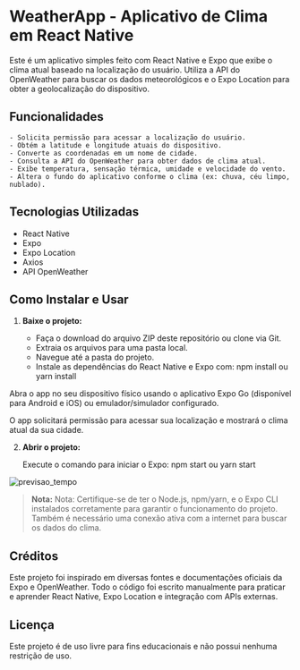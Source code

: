 
# WeatherApp - Aplicativo de Clima em React Native

Este é um aplicativo simples feito com React Native e Expo que exibe o clima atual baseado na localização do usuário. Utiliza a API do OpenWeather para buscar os dados meteorológicos e o Expo Location para obter a geolocalização do dispositivo.

## Funcionalidades

    - Solicita permissão para acessar a localização do usuário.
    - Obtém a latitude e longitude atuais do dispositivo.
    - Converte as coordenadas em um nome de cidade.
    - Consulta a API do OpenWeather para obter dados de clima atual.
    - Exibe temperatura, sensação térmica, umidade e velocidade do vento.
    - Altera o fundo do aplicativo conforme o clima (ex: chuva, céu limpo, nublado).
    

## Tecnologias Utilizadas

- React Native
- Expo
- Expo Location
- Axios
- API OpenWeather

## Como Instalar e Usar

1. **Baixe o projeto:**

    - Faça o download do arquivo ZIP deste repositório ou clone via Git.
    - Extraia os arquivos para uma pasta local.
    - Navegue até a pasta do projeto.
    - Instale as dependências do React Native e Expo com:
    npm install ou yarn install

Abra o app no seu dispositivo físico usando o aplicativo Expo Go (disponível para Android e iOS) ou emulador/simulador configurado.

O app solicitará permissão para acessar sua localização e mostrará o clima atual da sua cidade.

2. **Abrir o projeto:**

    Execute o comando para iniciar o Expo:
    npm start ou yarn start
   
![previsao_tempo](https://github.com/user-attachments/assets/6c39cec5-ca88-4226-bd1d-6e81c3e675fa)

> **Nota:** Nota: Certifique-se de ter o Node.js, npm/yarn, e o Expo CLI instalados corretamente para garantir o funcionamento do projeto. Também é necessário uma conexão ativa com a internet para buscar os dados do clima.

## Créditos
Este projeto foi inspirado em diversas fontes e documentações oficiais da Expo e OpenWeather. Todo o código foi escrito manualmente para praticar e aprender React Native, Expo Location e integração com APIs externas.

## Licença

Este projeto é de uso livre para fins educacionais e não possui nenhuma restrição de uso.
